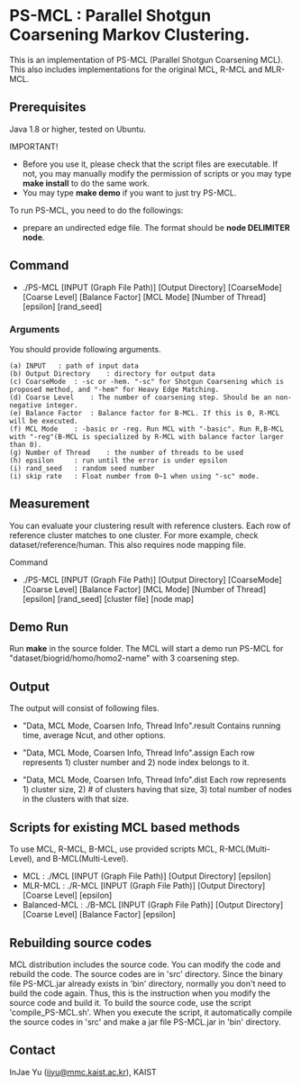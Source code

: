 # PS-MCL : Parallel Shotgun Coarsening Markov Clustering.

This is an implementation of PS-MCL (Parallel Shotgun Coarsening MCL).
This also includes implementations for the original MCL, R-MCL and MLR-MCL.


## Prerequisites

Java 1.8 or higher, tested on Ubuntu.


IMPORTANT!
- Before you use it, please check that the script files are executable. If not, you may manually modify the permission of scripts or you may type **make install** to do the same work.
- You may type **make demo** if you want to just try PS-MCL.


To run PS-MCL, you need to do the followings:
- prepare an undirected edge file.  The format should be **node DELIMITER node**.


## Command

- ./PS-MCL [INPUT (Graph File Path)] [Output Directory] [CoarseMode] [Coarse Level] [Balance Factor] [MCL Mode] [Number of Thread] [epsilon] [rand_seed]

### Arguments

You should provide following arguments.

	(a) INPUT	: path of input data
	(b) Output Directory	: directory for output data
	(c) CoarseMode	: -sc or -hem. "-sc" for Shotgun Coarsening which is proposed method, and "-hem" for Heavy Edge Matching.
	(d) Coarse Level	: The number of coarsening step. Should be an non-negative integer.
	(e) Balance Factor	: Balance factor for B-MCL. If this is 0, R-MCL will be executed.
	(f) MCL Mode	: -basic or -reg. Run MCL with "-basic". Run R,B-MCL with "-reg"(B-MCL is specialized by R-MCL with balance factor larger than 0).
	(g) Number of Thread	: the number of threads to be used
	(h) epsilon		: run until the error is under epsilon
	(i) rand_seed	: random seed number
	(i) skip rate	: Float number from 0~1 when using "-sc" mode. 

## Measurement

You can evaluate your clustering result with reference clusters. Each row of reference cluster matches to one cluster. For more example, check dataset/reference/human. This also requires node mapping file. 

Command
- ./PS-MCL [INPUT (Graph File Path)] [Output Directory] [CoarseMode] [Coarse Level] [Balance Factor] [MCL Mode] [Number of Thread] [epsilon] [rand_seed] [cluster file] [node map]

## Demo Run
Run **make** in the source folder. The MCL will start a demo run PS-MCL for "dataset/biogrid/homo/homo2-name" with 3 coarsening step. 

## Output
The output will consist of following files.
- "Data, MCL Mode, Coarsen Info, Thread Info".result 
Contains running time, average Ncut, and other options.
- "Data, MCL Mode, Coarsen Info, Thread Info".assign
Each row represents 1) cluster number and 2) node index belongs to it.

- "Data, MCL Mode, Coarsen Info, Thread Info".dist
Each row represents 1) cluster size, 2) # of clusters having that size, 3) total number of nodes in the clusters with that size.




## Scripts for existing MCL based methods

To use MCL, R-MCL, B-MCL, use provided scripts MCL, R-MCL(Multi-Level), and B-MCL(Multi-Level).
- MCL : ./MCL [INPUT (Graph File Path)] [Output Directory] [epsilon]
- MLR-MCL : ./R-MCL [INPUT (Graph File Path)] [Output Directory] [Coarse Level] [epsilon]
- Balanced-MCL : ./B-MCL [INPUT (Graph File Path)] [Output Directory] [Coarse Level] [Balance Factor] [epsilon]


## Rebuilding source codes
MCL distribution includes the source code. You can modify the code and rebuild
the code. The source codes are in 'src' directory.
Since the binary file PS-MCL.jar already exists in 'bin' directory, normally you
don't need to build the code again. Thus, this is the instruction when you 
modify the source code and build it.
To build the source code, use the script 'compile_PS-MCL.sh'. When you
execute the script, it automatically compile the source codes in 'src' and make
a jar file PS-MCL.jar in 'bin' directory. 


## Contact
InJae Yu (ijyu@mmc.kaist.ac.kr), KAIST
